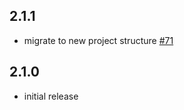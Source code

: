 ## 2.1.1

* migrate to new project structure [#71](https://github.com/aaassseee/screen_brightness/pull/71)

## 2.1.0

* initial release

